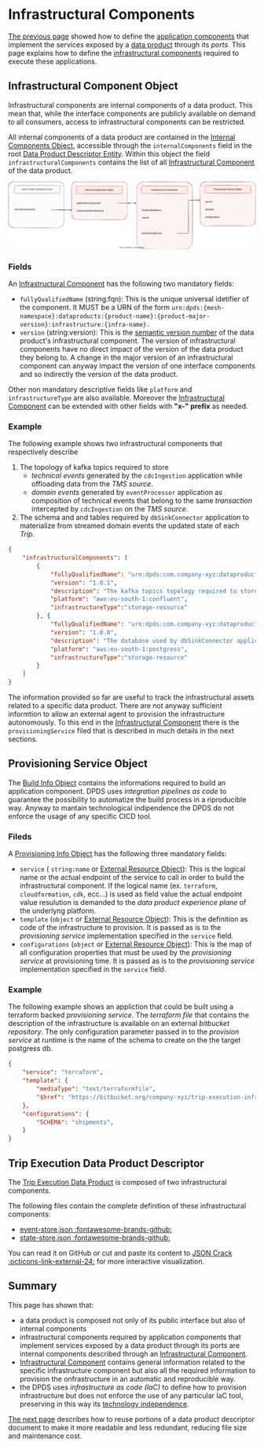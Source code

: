 # Infrastructural Components

[The previous page](./application.md) showed how to define the [application components](../concepts/README.md#application-components) that implement the services exposed by a [data product](../concepts/README.md#data-product) through its *ports*. This page explains how to define the [infrastructural components](../concepts/README.md#infrastructural-components) required to execute these applications.

## Infrastructural Component Object

Infrastructural components are internal components of a data product. This mean that, while the interface components are publicly available on demand to all consumers, access to infrastructural components can be restricted.

All internal components of a data product are contained in the [Internal Components Object](../resources/specifications/1.0.0-DRAFT.md#internalComponentsObject), accessible through the `internalComponents` field in the root [Data Product Descriptor Entity](../resources/specifications/1.0.0-DRAFT.md#data-product-descriptor-entity). Within this object the field `infrastructuralComponents` contains the list of all [Infrastructural Component](../resources/specifications/1.0.0-DRAFT.md#infrastructure-component) of the data product.

![open-data-mesh descriptor components](../images/dpds-infrastructural-components.svg)

### Fields
An [Infrastructural Component](../resources/specifications/1.0.0-DRAFT.md#infrastructure-component) has the following two mandatory fields:

- `fullyQualifiedName` (string:fqn): This is the unique universal idetifier of the component. It MUST be a URN of the form `urn:dpds:{mesh-namespace}:dataproducts:{product-name}:{product-major-version}:infrastructure:{infra-name}.`
- `version` (string:version): This is the <a href="https://semver.org/spec/v2.0.0.html" target="_blank">semantic version number</a> of the data product's infrastructural component. The  version of infrastructural components have no direct impact of the version of the data product they belong to. A change in the major version of an infrastructural component can anyway impact the version of one interface components and so indirectly the version of the data product.

Other non mandatory descriptive fields like `platform` and `infrastructureType` are also available. Moreover the [Infrastructural Component](../resources/specifications/1.0.0-DRAFT.md#infrastructure-component) can be extended with other fields  with **"x-" prefix** as needed.


### Example
The following example shows two infrastructural components that respectively describe 

1. The topology of kafka topics required to store
    - *technical events* generated by the `cdcIngestion` application while offloading data from the *TMS source*. 
    - *domain events* generated by `eventProcessor` application as composition of technical events that belong to the same *transaction* intercepted by `cdcIngestion` on the *TMS source*.
1. The schema and and tables required by `dbSinkConnector` application to materialize from streamed domain events the updated state of each *Trip*. 


```json
{
    "infrastructuralComponents": [
        {
            "fullyQualifiedName": "urn:dpds:com.company-xyz:dataproducts:tripExecution:1:infrastructure:eventStore",
            "version": "1.0.1",
            "description": "The kafka topics topology required to store technical events offloaded from TMS by the CDC and the domain events generetaed by eventProcessor application",
            "platform": "aws:eu-south-1:confluent",
            "infrastructureType":"storage-resource"
        }, {
            "fullyQualifiedName": "urn:dpds:com.company-xyz:dataproducts:tripExecution:1:infrastructure:stateStore",
            "version": "1.0.0",
            "description": "The database used by dbSinkConnector application to store the Trip updated state",
            "platform": "aws:eu-south-1:postgress",
            "infrastructureType":"storage-resource"
        }
    ]
}
```

The information provided so far are useful to track the infrastructural assets related to a specific data product. There are not anyway sufficient informtion to allow an external agent to provision the infrastructure autonomously. To this end in the [Infrastructural Component](../resources/specifications/1.0.0-DRAFT.md#infrastructure-component) there is the `provisioningService` filed that is described in much details in the next sections.

## Provisioning Service Object

The [Build Info Object](todo) contains the informations required to build an application component. DPDS uses *integration pipelines as code* to guarantee the possibility to automatize the build process in a riproducible way. Anyway to mantain technological indipendence the DPDS do not enforce the usage of any specific CICD tool.

### Fileds
A [Provisioning Info Object](todo) has the following three mandatory fields:

- `service` ( `string:name`  or [External Resource Object](#externalResourceObject)): This is the logical name or the actual endpoint of the service to call in order to build the infrastructural component. If the logical name (ex. `terraform`, `cloudformation`, `cdk`, ecc...) is used as field value the actual endpoint value resulution is demanded to the *data product experience plane* of the underlyng platform.
- `template` (`object` or [External Resource Object](#externalResourceObject)):  This is the definition as code of the infrastructure to provision. It is passed as is to the *provisioning service* implementation specified in the `service` field.
- `configurations` (`object` or [External Resource Object](#externalResourceObject)): This is the map of all configuration properties that must be used by the *provisioning service* at provisioning time. It is passed as is to the *provisioning service* implementation specified in the `service` field.

### Example
The following example shows an appliction that could be built using a terraform backed *provisioning service*. The *terraform file* that contains the description of the infrastructure is available on an external *bitbucket repository*. The only configuration parameter passed in to the *provision service* at runtime is the name of the schema to create on the the target postgress db.

```json
{
    "service": "terraform",
    "template": {
        "mediaType": "text/terraformfile",
        "$href": "https://bitbucket.org/company-xyz/trip-execution-infra-eventstore/src/master/main.tf"
    },
    "configurations": {
        "SCHEMA": "shipments",
    }
}
```
## Trip Execution Data Product Descriptor
The [Trip Execution Data Product](./example.md) is composed of two infrastructural components.

The following files contain the complete definition of these infrastructural components:

- <a href="https://github.com/opendatamesh-initiative/odm-specification-dpdescriptor/blob/main/examples/tripexecution/infra/event-store.json" target="_blank">event-store.json :fontawesome-brands-github:</a>
- <a href="https://github.com/opendatamesh-initiative/odm-specification-dpdescriptor/blob/main/examples/tripexecution/infra/state-store.json" target="_blank">state-store.json :fontawesome-brands-github:</a>


You can read it on GitHub or cut and paste its content to <a href="https://jsoncrack.com/editor" target="_blank">JSON Crack :octicons-link-external-24:</a> for more interactive visualization.

## Summary
This page has shown that:

- a data product is composed not only of its public interface but also of internal components
- infrastructural components required by application components that implement services exposed by a data product through its ports are internal components described through an [Infrastructural Component](../resources/specifications/1.0.0-DRAFT.md#infrastructuralComponent).
- [Infrastructural Component](../resources/specifications/1.0.0-DRAFT.md#infrastructuralComponent) contains general information related to the specific infrastructure component but also all the required information to provision the onfrastructure in an automatic and reproducible way.
- the DPDS uses *infrastructure as code (IaC)*  to define how to provision infrastructure but does not enforce the use of any particular IaC tool, preserving in this way its [technology independence](../overview/README.md#principles).


[The next page](./components.md) describes how to reuse portions of a data product descriptor document to make it more readable and less redundant, reducing file size and maintenance cost.